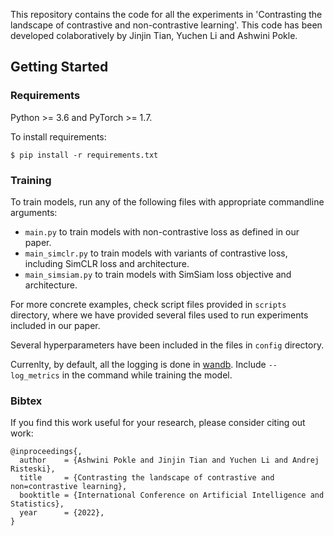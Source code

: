 This repository contains the code for all the experiments in 'Contrasting the landscape of contrastive and non-contrastive learning'. This code has been developed colaboratively by Jinjin Tian, Yuchen Li and Ashwini Pokle. 

## Getting Started

### Requirements

Python >= 3.6 and PyTorch >= 1.7. 

To install requirements:

``
$ pip install -r requirements.txt
``

### Training

To train models, run any of the following files with appropriate commandline arguments:
- `main.py` to train models with non-contrastive loss as defined in our paper. 
- `main_simclr.py` to train models with variants of contrastive loss, including SimCLR loss and architecture. 
- `main_simsiam.py` to train models with SimSiam loss objective and architecture.

For more concrete examples, check script files provided in `scripts` directory, where we have provided several files used to run experiments included in our paper. 

Several hyperparameters have been included in the files in `config` directory. 

Currenlty, by default, all the logging is done in [wandb](https://wandb.ai/site). Include `--log_metrics` in the command while training the model.

### Bibtex

If you find this work useful for your research, please consider citing out work:

```
@inproceedings{,
  author    = {Ashwini Pokle and Jinjin Tian and Yuchen Li and Andrej Risteski},
  title     = {Contrasting the landscape of contrastive and non=contrastive learning},
  booktitle = {International Conference on Artificial Intelligence and Statistics},
  year      = {2022},
}
```
